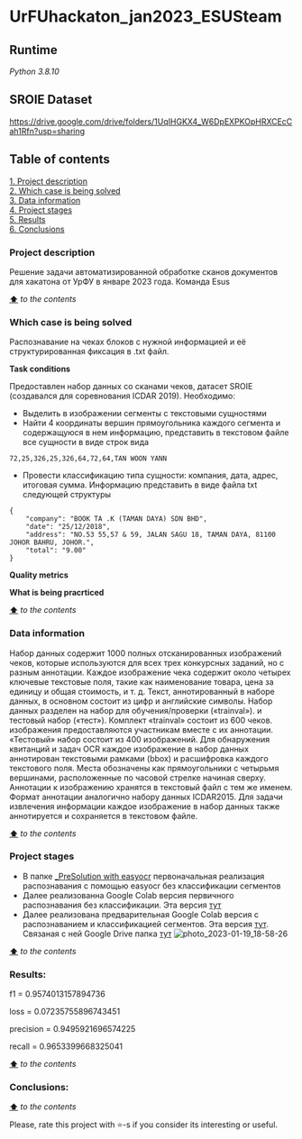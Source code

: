 # UrFUhackaton_jan2023_ESUSteam

## **Runtime**
*Python 3.8.10*

## **SROIE Dataset**
https://drive.google.com/drive/folders/1UqIHGKX4_W6DpEXPKOpHRXCEcCah1Rfn?usp=sharing

## **Table of contents**
[1. Project description](#project-description)  
[2. Which case is being solved](#which-case-is-being-solved)  
[3. Data information](#data-information)  
[4. Project stages](#project-stages)  
[5. Results](#results)  
[6. Conclusions](#conclusions)  

### **Project description**
Решение задачи автоматизированной обработке сканов документов для хакатона от УрФУ в январе 2023 года. Команда Esus

[**⬆**](#table-of-contents) *to the contents*


### **Which case is being solved**
Распознавание на чеках блоков с нужной информацией и её структурированная фиксация в .txt файл.

**Task conditions**

Предоставлен набор данных со сканами чеков, датасет SROIE (создавался для соревнования ICDAR 2019). Необходимо:
* Выделить в изображении сегменты с текстовыми сущностями
* Найти 4 координаты вершин прямоугольника каждого сегмента и содержащуюся в нем информацию, представить в текстовом файле все сущности в виде строк вида
```
72,25,326,25,326,64,72,64,TAN WOON YANN
```
* Провести классификацию типа сущности: компания, дата, адрес, итоговая сумма. Информацию представить в виде файла txt следующей структуры
```
{
	"company": "BOOK TA .K (TAMAN DAYA) SDN BHD",
	"date": "25/12/2018",
	"address": "NO.53 55,57 & 59, JALAN SAGU 18, TAMAN DAYA, 81100 JOHOR BAHRU, JOHOR.",
	"total": "9.00"
}
```

**Quality metrics**  
   

**What is being pracrticed**
   

[**⬆**](#table-of-contents) *to the contents*

### **Data information**
Набор данных содержит 1000 полных отсканированных изображений чеков, которые
используются для всех трех конкурсных заданий, но с разным
аннотации. Каждое изображение чека содержит около четырех
ключевые текстовые поля, такие как наименование товара, цена за единицу и общая стоимость,
и т. д. Текст, аннотированный в наборе данных, в основном состоит из цифр
и английские символы.
Набор данных разделен на набор для обучения/проверки («trainval»).
и тестовый набор («тест»). Комплект «trainval» состоит из 600 чеков.
изображения предоставляются участникам вместе с их
аннотации. «Тестовый» набор состоит из 400 изображений.
Для обнаружения квитанций и задач OCR каждое изображение в
набор данных аннотирован текстовыми рамками (bbox) и
расшифровка каждого текстового поля. Места обозначены как
прямоугольники с четырьмя вершинами, расположенные по часовой стрелке
начиная сверху. Аннотации к изображению хранятся в
текстовый файл с тем же именем. Формат аннотации
аналогично набору данных ICDAR2015.
Для задачи извлечения информации каждое изображение в
набор данных также аннотируется и сохраняется в текстовом файле.


[**⬆**](#table-of-contents) *to the contents*

### **Project stages**
* В папке [_PreSolution with easyocr](https://github.com/vvkunitskiy/UrFUhackaton_jan2023_ESUSteam/tree/main/_PreSolution%20with%20easyocr) первоначальная реализация распознавания с помощью easyocr без классификации сегментов
* Далее реализованна Google Colab версия первичного распознавания без классификации. Эта версия [тут]()
* Далее реализована предварительная Google Colab версия с распознаванием и классификацией сегментов. Эта версия [тут](https://drive.google.com/file/d/1Yqz4HqlrKp3LJg3SZBEMr20zkCgqKUo0/view?usp=sharing). Связаная с ней Google Drive папка [тут](https://drive.google.com/drive/folders/1UqIHGKX4_W6DpEXPKOpHRXCEcCah1Rfn?usp=sharing)
![photo_2023-01-19_18-58-26](https://user-images.githubusercontent.com/46627206/213643690-8bdd549f-ad0d-45d3-bb15-372bc7a833ad.jpg)

[**⬆**](#table-of-contents) *to the contents*

### **Results:**
f1 = 0.9574013157894736

loss = 0.07235755896743451

precision = 0.9495921696574225

recall = 0.9653399668325041

[**⬆**](#table-of-contents) *to the contents*

### **Conclusions:**
   

[**⬆**](#table-of-contents) *to the contents*


Please, rate this project with ⭐️-s if you consider its interesting or useful.


